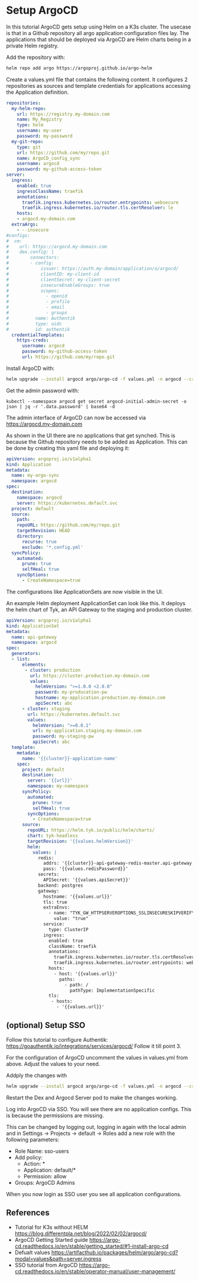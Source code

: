 # Setup ArgoCD

In this tutorial ArgoCD gets setup using Helm on a K3s cluster. The usecase is that in a Github repository all argo application configuration files lay. The applications that should be deployed via ArgoCD are Helm charts being in a private Helm registry.

Add the repository with:
```bash
helm repo add argo https://argoproj.github.io/argo-helm
```

Create a values.yml file that contains the following content. It configures 2 repositories as sources and template credentials for applications accessing the Application definition.
```yaml
repositories:
  my-helm-repo:
    url: https://registry.my-domain.com
    name: My_Registry
    type: helm
    username: my-user
    password: my-password
  my-git-repo:
    type: git
    url: https://github.com/my/repo.git
    name: ArgoCD_config_sync
    username: argocd
    password: my-github-access-token
server:
  ingress:
    enabled: true
    ingressClassName: traefik
    annotations:
      traefik.ingress.kubernetes.io/router.entrypoints: websecure
      traefik.ingress.kubernetes.io/router.tls.certResolver: le
    hosts:
    - argocd.my-domain.com
  extraArgs:
    - --insecure
#configs:
#  cm:
#    url: https://argocd.my-domain.com
#    dex.config: |
#        connectors:
#        - config:
#            issuer: https://auth.my-domain/application/o/argocd/
#            clientID: my-client-id
#            clientSecret: my-client-secret
#            insecureEnableGroups: true
#            scopes:
#              - openid
#              - profile
#              - email
#              - groups
#          name: Authentik
#          type: oidc
#          id: authentik
  credentialTemplates:
    https-creds:
      username: argocd
      password: my-github-access-token
      url: https://github.com/my/repo.git
```

Install ArgoCD with:
```bash
helm upgrade --install argocd argo/argo-cd -f values.yml -n argocd --create-namespace
```

Get the admin password with: 
```
kubectl --namespace argocd get secret argocd-initial-admin-secret -o json | jq -r '.data.password' | base64 -d
```

The admin interface of ArgoCD can now be accessed via https://argocd.my-domain.com

As shown in the UI there are no applications that get synched. This is because the Github repository needs to be added as Application. This can be done by creating this yaml file and deploying it:

```yaml
apiVersion: argoproj.io/v1alpha1
kind: Application
metadata:
  name: my-argo-sync
  namespace: argocd
spec:
  destination:
    namespace: argocd
    server: https://kubernetes.default.svc
  project: default
  source:
    path: .
    repoURL: https://github.com/my/repo.git
    targetRevision: HEAD
    directory:
      recurse: true
      exclude: '*.config.yml'
  syncPolicy:
    automated:
      prune: true
      selfHeal: true
    syncOptions:
      - CreateNamespace=true
```

The configurations like ApplicationSets are now visible in the UI. 

An example Helm deployment ApplicationSet can look like this. It deploys the helm chart of Tyk, an API Gateway to the staging and production cluster.

```yaml
apiVersion: argoproj.io/v1alpha1
kind: ApplicationSet
metadata:
  name: api-gateway
  namespace: argocd
spec:
  generators:
  - list:
      elements:
       - cluster: production
         url: https://cluster.production.my-domain.com
         values:
           helmVersion: ">=1.0.0 <2.0.0"
           password: my-producation-pw
           hostname: my-application.production.my-domain.com
           apiSecret: abc
      - cluster: staging
        url: https://kubernetes.default.svc
        values:
          helmVersion: ">=0.0.1"
          url: my-application.staging.my-domain.com
          password: my-staging-pw
          apiSecret: abc
  template:
    metadata:
      name: '{{cluster}}-application-name'
    spec:
      project: default
      destination:
        server: '{{url}}'
        namespace: my-namespace
      syncPolicy:
        automated:
          prune: true
          selfHeal: true
        syncOptions:
          - CreateNamespace=true
      source:
        repoURL: https://helm.tyk.io/public/helm/charts/
        chart: tyk-headless
        targetRevision: '{{values.helmVersion}}'
        helm:
          values: |
            redis:
              addrs: '{{cluster}}-api-gateway-redis-master.api-gateway.svc.cluster.local:6379'
              pass: '{{values.redisPassword}}'
            secrets:
              APISecret: '{{values.apiSecret}}'
            backend: postgres
            gateway:
              hostname: '{{values.url}}'
              tls: true
              extraEnvs:
                - name: "TYK_GW_HTTPSERVEROPTIONS_SSLINSECURESKIPVERIFY"
                  value: "true"
              service:
                type: ClusterIP
              ingress:
                enabled: true
                className: traefik
                annotations:
                  traefik.ingress.kubernetes.io/router.tls.certResolver: le
                  traefik.ingress.kubernetes.io/router.entrypoints: websecure
                hosts:
                  - host: '{{values.url}}'
                    paths:
                      - path: /
                        pathType: ImplementationSpecific
                tls:
                 - hosts:
                   - '{{values.url}}'
```

## (optional) Setup SSO

Follow this tutorial to configure Authentik: https://goauthentik.io/integrations/services/argocd/ Follow it till point 3.

For the configuration of ArgoCD uncomment the values in values.yml from above. Adjust the values to your need.

Addply the changes with 

```bash
helm upgrade --install argocd argo/argo-cd -f values.yml -n argocd --create-namespace
```

Restart the Dex and Argocd Server pod to make the changes working.

Log into ArgoCD via SSO. You will see there are no application configs. This is because the permissions are missing. 

This can be changed by logging out, logging in again with the local admin and in Settings -> Projects -> default -> Roles add a new role with the following parameters:
* Role Name: sso-users
* Add policy:
  * Action: *
  * Application: default/*
  * Permission: allow
* Groups: ArgoCD Admins

When you now login as SSO user you see all application configurations.



## References
* Tutorial for K3s without HELM https://blog.differentpla.net/blog/2022/02/02/argocd/
* ArgoCD Getting Started guide https://argo-cd.readthedocs.io/en/stable/getting_started/#1-install-argo-cd
* Defualt values https://artifacthub.io/packages/helm/argo/argo-cd?modal=values&path=server.ingress
* SSO tutorial from ArgoCD https://argo-cd.readthedocs.io/en/stable/operator-manual/user-management/
